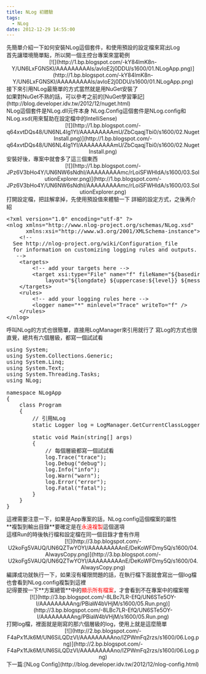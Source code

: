 ```yaml
---
title: NLog 初體驗
tags:
  - NLog
date: 2012-12-29 14:55:00
---
```


<div class="separator" style="clear: both; text-align: left;">先簡單介紹一下如何安裝NLog這個套件，和使用預設的設定檔來寫出Log</div><div class="separator" style="clear: both; text-align: left;">首先讓環境簡單點，所以開一個主控台專案來當範例</div><div class="separator" style="clear: both; text-align: center;">[![](http://1.bp.blogspot.com/-kY84lmK8n-Y/UN6LxFGNSKI/AAAAAAAAAls/avloE2j0DDU/s1600/01.NLogApp.png)](http://1.bp.blogspot.com/-kY84lmK8n-Y/UN6LxFGNSKI/AAAAAAAAAls/avloE2j0DDU/s1600/01.NLogApp.png)</div>
<div class="separator" style="clear: both; text-align: left;">接下來引用NLog最簡單的方式當然就是用NuGet安裝了</div><div class="separator" style="clear: both; text-align: left;">如果對NuGet不熟的話，可以參考之前的[NuGet學習筆記](http://blog.developer.idv.tw/2012/12/nuget.html)</div><div class="separator" style="clear: both; text-align: left;"></div>NLog這個套件是NLog.dll元件本身
NLog.Config這個套件是NLog.config和NLog.xsd(用來幫助在設定檔中的IntelliSense)

<div class="separator" style="clear: both; text-align: center;">[![](http://1.bp.blogspot.com/-q64xvtDQs48/UN6NL4Ig1YI/AAAAAAAAAmU/ZbCqaqjTbi0/s1600/02.NugetInstall.png)](http://1.bp.blogspot.com/-q64xvtDQs48/UN6NL4Ig1YI/AAAAAAAAAmU/ZbCqaqjTbi0/s1600/02.NugetInstall.png)</div><div class="separator" style="clear: both; text-align: left;">安裝好後，專案中就會多了這三個東西 </div><div class="separator" style="clear: both; text-align: center;">[![](http://1.bp.blogspot.com/-JPz6V3bHo4Y/UN6NW6sNdhI/AAAAAAAAAmc/rLoiSFWHldA/s1600/03.SolutionExplorer.png)](http://1.bp.blogspot.com/-JPz6V3bHo4Y/UN6NW6sNdhI/AAAAAAAAAmc/rLoiSFWHldA/s1600/03.SolutionExplorer.png)</div>
<div class="separator" style="clear: both; text-align: left;">
</div>打開設定檔，把註解拿掉，先使用預設值來體驗一下
詳細的設定方式，之後再介紹

<pre class="brush:xml">&lt;?xml version="1.0" encoding="utf-8" ?&gt;
&lt;nlog xmlns="http://www.nlog-project.org/schemas/NLog.xsd"
&nbsp; &nbsp; &nbsp; xmlns:xsi="http://www.w3.org/2001/XMLSchema-instance"&gt;
&nbsp; &nbsp; &lt;!--
&nbsp; See http://nlog-project.org/wiki/Configuration_file
&nbsp; for information on customizing logging rules and outputs.
&nbsp; &nbsp;--&gt;
&nbsp; &nbsp; &lt;targets&gt;
&nbsp; &nbsp; &nbsp; &nbsp; &lt;!-- add your targets here --&gt;
&nbsp; &nbsp; &nbsp; &nbsp; &lt;target xsi:type="File" name="f" fileName="${basedir}/logs/${shortdate}.log"
&nbsp; &nbsp; &nbsp; &nbsp; &nbsp; &nbsp; layout="${longdate} ${uppercase:${level}} ${message}" /&gt;
&nbsp; &nbsp; &lt;/targets&gt;
&nbsp; &nbsp; &lt;rules&gt;
&nbsp; &nbsp; &nbsp; &nbsp; &lt;!-- add your logging rules here --&gt;
&nbsp; &nbsp; &nbsp; &nbsp; &lt;logger name="*" minlevel="Trace" writeTo="f" /&gt;
&nbsp; &nbsp; &lt;/rules&gt;
&lt;/nlog&gt;
</pre><div class="separator" style="clear: both; text-align: left;">
</div>呼叫NLog的方式也很簡單，直接用LogManager來引用就行了
寫Log的方式也很直覺，總共有六個層級，都寫一個試試看

<pre class="brush:csharp">using System;
using System.Collections.Generic;
using System.Linq;
using System.Text;
using System.Threading.Tasks;
using NLog;

namespace NLogApp
{
    class Program
    {
        // 引用NLog
        static Logger log = LogManager.GetCurrentClassLogger();

        static void Main(string[] args)
        {
            // 每個層級都寫一個試試看
            log.Trace("trace");
            log.Debug("debug");
            log.Info("info");
            log.Warn("warn");
            log.Error("error");
            log.Fatal("fatal");
        }
    }
}
</pre>
<div class="separator" style="clear: both; text-align: left;">這裡需要注意一下，如果是App專案的話，NLog.config這個檔案的屬性</div><div class="separator" style="clear: both; text-align: left;">**複製到輸出目錄**要確定是在<span style="color: red;">永遠複製</span>這個選項</div><div class="separator" style="clear: both; text-align: left;">這樣Run的時後執行檔和設定檔在同一個目錄才會有作用</div><div class="separator" style="clear: both; text-align: center;">[![](http://3.bp.blogspot.com/-U2koFg5VAUQ/UN6QZTwYOYI/AAAAAAAAAnE/DeKoWFDmy5Q/s1600/04.AlwaysCopy.png)](http://3.bp.blogspot.com/-U2koFg5VAUQ/UN6QZTwYOYI/AAAAAAAAAnE/DeKoWFDmy5Q/s1600/04.AlwaysCopy.png)</div>
<div class="separator" style="clear: both; text-align: left;">編譯成功就執行一下，如果沒有權限問題的話，在執行檔下面就會寫出一個log檔</div><div class="separator" style="clear: both; text-align: left;">也會看到NLog.config複製到這裡</div><div class="separator" style="clear: both; text-align: left;">記得要按一下**方案總管**中的<span style="color: red;">顯示所有檔案</span>，才會看到不在專案中的檔案喔</div><div class="separator" style="clear: both; text-align: center;"></div><div class="separator" style="clear: both; text-align: center;"></div><div class="separator" style="clear: both; text-align: center;">[![](http://3.bp.blogspot.com/-8LBc7LR-EfQ/UN6STe5OY-I/AAAAAAAAAng/PBiaW4bVHjM/s1600/05.Run.png)](http://3.bp.blogspot.com/-8LBc7LR-EfQ/UN6STe5OY-I/AAAAAAAAAng/PBiaW4bVHjM/s1600/05.Run.png)</div>
<div class="separator" style="clear: both; text-align: left;">打開log檔，裡面就是剛寫的那六個層級的log，使用上就是這麼簡單 </div><div class="separator" style="clear: both; text-align: center;">[![](http://2.bp.blogspot.com/-F4aPx1fJk6M/UN6SiLQDzVI/AAAAAAAAAno/IZPWmFq2rzs/s1600/06.Log.png)](http://2.bp.blogspot.com/-F4aPx1fJk6M/UN6SiLQDzVI/AAAAAAAAAno/IZPWmFq2rzs/s1600/06.Log.png)</div>
<div class="separator" style="clear: both; text-align: left;">下一篇:[NLog Config](http://blog.developer.idv.tw/2012/12/nlog-config.html)</div>